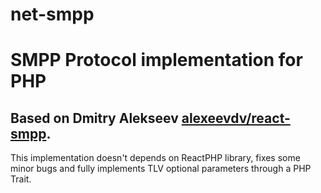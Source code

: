 # net-smpp
SMPP Protocol implementation for PHP
====================================

Based on Dmitry Alekseev [alexeevdv/react-smpp](https://github.com/alexeevdv/react-smpp).
------------------------------------------------------------------------------------------

This implementation doesn't depends on ReactPHP library, fixes some minor bugs and fully implements TLV optional parameters through a PHP Trait.
